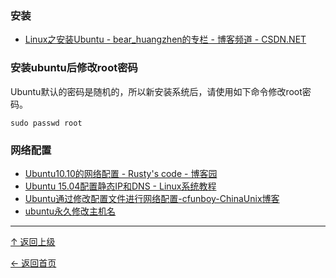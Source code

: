 


### 安装

+ [Linux之安装Ubuntu - bear_huangzhen的专栏 - 博客频道 - CSDN.NET](http://blog.csdn.net/bear_huangzhen/article/details/46509261)


### 安装ubuntu后修改root密码

Ubuntu默认的密码是随机的，所以新安装系统后，请使用如下命令修改root密码。

```
sudo passwd root  
```


### 网络配置
+ [Ubuntu10.10的网络配置 - Rusty's code - 博客园](http://www.cnblogs.com/rusty/archive/2011/04/06/2007139.html)
+ [Ubuntu 15.04配置静态IP和DNS - Linux系统教程](http://www.linuxdiyf.com/linux/14252.html)
+ [Ubuntu通过修改配置文件进行网络配置-cfunboy-ChinaUnix博客](http://m.blog.chinaunix.net/uid-22117508-id-157758.html)
+ [ubuntu永久修改主机名 ](http://blog.csdn.net/ruglcc/article/details/7802077)

----
[↑ 返回上级](https://github.com/asin929/linux-software/blob/master/System-Beautification/System-Beautification.md)

[← 返回首页](https://github.com/asin929/linux-software)
